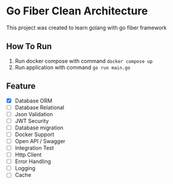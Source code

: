 # Go Fiber Clean Architecture

This project was created to learn golang with go fiber framework

## How To Run

1. Run docker compose with command `docker compose up`
2. Run application with command `go run main.go`

## Feature

- [x] Database ORM
- [ ] Database Relational
- [ ] Json Validation
- [ ] JWT Security
- [ ] Database migration
- [ ] Docker Support
- [ ] Open API / Swagger
- [ ] Integration Test
- [ ] Http Client
- [ ] Error Handling
- [ ] Logging
- [ ] Cache